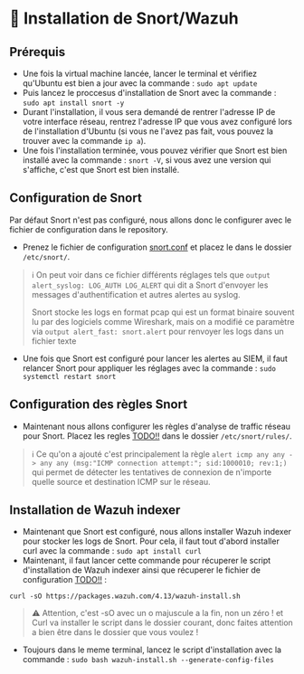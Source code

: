 # 📡 Installation de Snort/Wazuh
## Prérequis
- Une fois la virtual machine lancée, lancer le terminal et vérifiez qu'Ubuntu est bien a jour avec la commande :
```sudo apt update```
- Puis lancez le proccesus d'installation de Snort avec la commande :
```sudo apt install snort -y```
- Durant l'installation, il vous sera demandé de rentrer l'adresse IP de votre interface réseau, rentrez l'adresse IP que vous avez configuré lors de l'installation d'Ubuntu (si vous ne l'avez pas fait, vous pouvez la trouver avec la commande ```ip a```).
- Une fois l'installation terminée, vous pouvez vérifier que Snort est bien installé avec la commande :
```snort -V```, si vous avez une version qui s'affiche, c'est que Snort est bien installé.
## Configuration de Snort
Par défaut Snort n'est pas configuré, nous allons donc le configurer avec le fichier de configuration dans le repository. 
- Prenez le fichier de configuration [snort.conf](TODO) et placez le dans le dossier ```/etc/snort/```.
> ℹ️ On peut voir dans ce fichier différents réglages tels que ```output alert_syslog: LOG_AUTH LOG_ALERT``` qui dit a Snort d'envoyer les messages d'authentification et autres alertes au syslog.
>
> Snort stocke les logs en format pcap qui est un format binaire souvent lu par des logiciels comme Wireshark, mais on a modifié ce paramètre via ```output alert_fast: snort.alert``` pour renvoyer les logs dans un fichier texte
- Une fois que Snort est configuré pour lancer les alertes au SIEM, il faut relancer Snort pour appliquer les réglages avec la commande :
```sudo systemctl restart snort```
## Configuration des règles Snort
- Maintenant nous allons configurer les règles d'analyse de traffic réseau pour Snort. Placez les regles [TODO!!](https://www.snort.org/downloads/community/community-rules.tar.gz) dans le dossier ```/etc/snort/rules/```.
> ℹ️ Ce qu'on a ajouté c'est principalement la règle ```alert icmp any any -> any any (msg:"ICMP connection attempt:"; sid:1000010; rev:1;)``` qui permet de détecter les tentatives de connexion de n'importe quelle source et destination ICMP sur le réseau.
## Installation de Wazuh indexer
- Maintenant que Snort est configuré, nous allons installer Wazuh indexer pour stocker les logs de Snort. Pour cela, il faut tout d'abord installer curl avec la commande :
```sudo apt install curl```
- Maintenant, il faut lancer cette commande pour récuperer le script d'installation de Wazuh indexer ainsi que récuperer le fichier de configuration [TODO!!](https://www.snort.org/downloads/community/community-rules.tar.gz) :

```curl -sO https://packages.wazuh.com/4.13/wazuh-install.sh```
> ⚠️ Attention, c'est -sO avec un o majuscule a la fin, non un zéro ! et Curl va installer le script dans le dossier courant, donc faites attention a bien être dans le dossier que vous voulez !
- Toujours dans le meme terminal, lancez le script d'installation avec la commande :
```sudo bash wazuh-install.sh --generate-config-files```